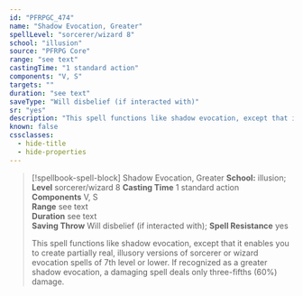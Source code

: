 ```yaml
---
id: "PFRPGC_474"
name: "Shadow Evocation, Greater"
spellLevel: "sorcerer/wizard 8"
school: "illusion"
source: "PFRPG Core"
range: "see text"
castingTime: "1 standard action"
components: "V, S"
targets: ""
duration: "see text"
saveType: "Will disbelief (if interacted with)"
sr: "yes"
description: "This spell functions like shadow evocation, except that it enables you to create partially real, illusory versions of sorcerer or wizard evocation spells of 7th level or lower. If recognized as a greater shadow evocation, a damaging spell deals only three-fifths (60%) damage."
known: false
cssclasses:
  - hide-title
  - hide-properties
---
```


> [!spellbook-spell-block] Shadow Evocation, Greater
> **School:** illusion; **Level** sorcerer/wizard 8
> **Casting Time** 1 standard action  
> **Components** V, S  
> **Range** see text  
> **Duration** see text  
> **Saving Throw** Will disbelief (if interacted with); **Spell Resistance** yes
> 
> This spell functions like shadow evocation, except that it enables you to create partially real, illusory versions of sorcerer or wizard evocation spells of 7th level or lower. If recognized as a greater shadow evocation, a damaging spell deals only three-fifths (60%) damage.
